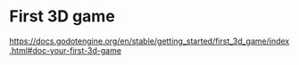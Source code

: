 # First 3D game

https://docs.godotengine.org/en/stable/getting_started/first_3d_game/index.html#doc-your-first-3d-game